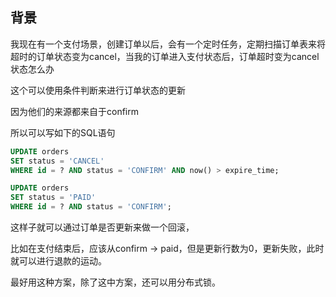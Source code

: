 ## 背景
 我现在有一个支付场景，创建订单以后，会有一个定时任务，定期扫描订单表来将超时的订单状态变为cancel，当我的订单进入支付状态后，订单超时变为cancel状态怎么办  



这个可以使用条件判断来进行订单状态的更新

因为他们的来源都来自于confirm



所以可以写如下的SQL语句



```sql
UPDATE orders
SET status = 'CANCEL'
WHERE id = ? AND status = 'CONFIRM' AND now() > expire_time;
```

```sql
UPDATE orders
SET status = 'PAID'
WHERE id = ? AND status = 'CONFIRM';
```



这样子就可以通过订单是否更新来做一个回滚，

比如在支付结束后，应该从confirm -> paid，但是更新行数为0，更新失败，此时就可以进行退款的运动。



最好用这种方案，除了这中方案，还可以用分布式锁。


